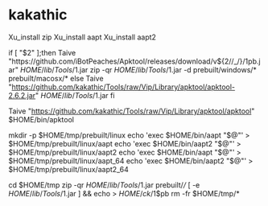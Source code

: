 # kakathic
Xu_install zip
Xu_install aapt
Xu_install aapt2

if [ "$2" ];then
Taive "https://github.com/iBotPeaches/Apktool/releases/download/v${2//_/}/$1$pb.jar" $HOME/lib/Tools/$1.jar
zip -qr $HOME/lib/Tools/$1.jar -d prebuilt/windows/* prebuilt/macosx/*
else
Taive "https://github.com/kakathic/Tools/raw/Vip/Library/apktool/apktool-2.6.2.jar" $HOME/lib/Tools/$1.jar
fi

Taive "https://github.com/kakathic/Tools/raw/Vip/Library/apktool/apktool" $HOME/bin/apktool

mkdir -p $HOME/tmp/prebuilt/linux
echo 'exec $HOME/bin/aapt "$@"' > $HOME/tmp/prebuilt/linux/aapt
echo 'exec $HOME/bin/aapt2 "$@"' > $HOME/tmp/prebuilt/linux/aapt2
echo 'exec $HOME/bin/aapt "$@"' > $HOME/tmp/prebuilt/linux/aapt_64
echo 'exec $HOME/bin/aapt2 "$@"' > $HOME/tmp/prebuilt/linux/aapt2_64

cd $HOME/tmp
zip -qr $HOME/lib/Tools/$1.jar prebuilt/*/*
[ -e $HOME/lib/Tools/$1.jar ] && echo > $HOME/ck/$1$pb
rm -fr $HOME/tmp/*

